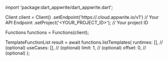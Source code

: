 import 'package:dart_appwrite/dart_appwrite.dart';

Client client = Client()
    .setEndpoint('https://<REGION>.cloud.appwrite.io/v1') // Your API Endpoint
    .setProject('<YOUR_PROJECT_ID>'); // Your project ID

Functions functions = Functions(client);

TemplateFunctionList result = await functions.listTemplates(
    runtimes: [], // (optional)
    useCases: [], // (optional)
    limit: 1, // (optional)
    offset: 0, // (optional)
);
